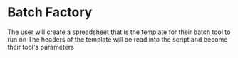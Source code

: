 # Batch Factory

The user will create a spreadsheet that is the template for their batch tool to run on
The headers of the template will be read into the script and become their tool's parameters

